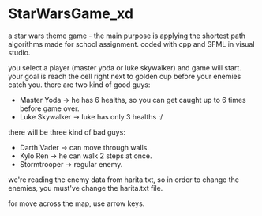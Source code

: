 # StarWarsGame_xd
  a star wars theme game - the main purpose is applying the shortest path algorithms
  made for school assignment.
  coded with cpp and SFML in visual studio.
  
  you select a player (master yoda or luke skywalker) and game will start. your goal is reach the cell right next to golden cup before your enemies catch you.
  there are two kind of good guys:
  * Master Yoda -> he has 6 healths, so you can get caught up to 6 times before game over.
  * Luke Skywalker -> luke has only 3 healths :/
  
  there will be three kind of bad guys:
  * Darth Vader -> can move through walls.    
  * Kylo Ren -> he can walk 2 steps at once.
  * Stormtrooper -> regular enemy.
  
  we're reading the enemy data from harita.txt, so in order to change the enemies, you must've change the harita.txt file.
  
  for move across the map, use arrow keys.
